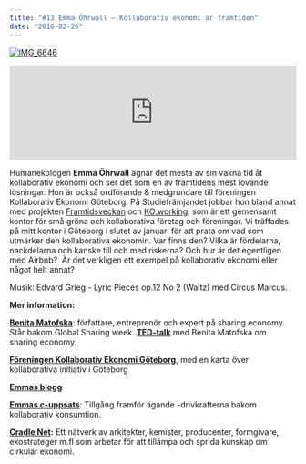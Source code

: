 ```yaml
---
title: "#13 Emma Öhrwall – Kollaborativ ekonomi är framtiden"
date: "2016-02-26"
---
```


[![IMG_6646](http://www.klimatpodden.se/wp-content/uploads/2016/02/IMG_6646.jpg)](http://www.klimatpodden.se/wp-content/uploads/2016/02/IMG_6646.jpg)

<iframe src="https://w.soundcloud.com/player/?url=https%3A//api.soundcloud.com/tracks/248977760&amp;amp;color=ff5500&amp;amp;auto_play=false&amp;amp;hide_related=false&amp;show_comments=true&amp;show_user=true&amp;show_reposts=false&amp;visual=false&amp;show_artwork=false" width="100%" height="166" frameborder="no" scrolling="no"></iframe>

Humanekologen **Emma Öhrwall** ägnar det mesta av sin vakna tid åt kollaborativ ekonomi och ser det som en av framtidens mest lovande lösningar. Hon är också ordförande & medgrundare till föreningen Kollaborativ Ekonomi Göteborg. På Studiefrämjandet jobbar hon bland annat med projekten [Framtidsveckan](http://www.studieframjandet.se/framtidsveckan) och [KO:working](https://www.facebook.com/gbgkoworking), som är ett gemensamt kontor för små gröna och kollaborativa företag och föreningar. Vi träffades på mitt kontor i Göteborg i slutet av januari för att prata om vad som utmärker den kollaborativa ekonomin. Var finns den? Vilka är fördelarna, nackdelarna och kanske till och med riskerna? Och hur är det egentligen med Airbnb?  Är det verkligen ett exempel på kollaborativ ekonomi eller något helt annat?

Musik: Edvard Grieg - Lyric Pieces op.12 No 2 (Waltz) med Circus Marcus.

**Mer information:**

**[Benita Matofska](http://www.thepeoplewhoshare.com/benita-matofska/)**: författare, entreprenör och expert på sharing economy. Står bakom Global Sharing week. **[TED-talk](https://www.youtube.com/watch?v=rsmcuz9PemE)** med Benita Matofska om sharing economy.

**[Föreningen Kollaborativ Ekonomi Göteborg](http://www.kollekogbg.se/)**, med en karta över kollaborativa initiativ i Göteborg

**[Emmas blogg](https://emmaohrwall.wordpress.com/)**

**[Emmas c-uppsats](https://emmaohrwall.wordpress.com/2015/11/01/min-c-uppsats-om-kollaborativ-konsumtion-varsagoda/)**: Tillgång framför ägande -drivkrafterna bakom kollaborativ konsumtion.

**[Cradle Net](http://www.cradlenet.se/):** Ett nätverk av arkitekter, kemister, producenter, formgivare, ekostrateger m.fl som arbetar för att tillämpa och sprida kunskap om cirkulär ekonomi.
